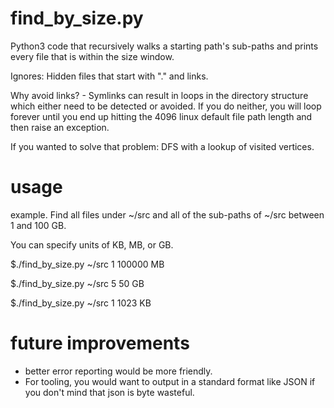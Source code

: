 # find_by_size.py
Python3 code that recursively walks a starting path's sub-paths and prints every file that is within the size window.

Ignores:  Hidden files that start with "." and links.

Why avoid links? - Symlinks can result in loops in the directory structure which either need to be detected
or avoided.  If you do neither, you will loop forever until you end up hitting the 4096 linux default file path length and then raise an exception.

If you wanted to solve that problem:  DFS with a lookup of visited vertices.

# usage
example.  Find all files under ~/src and all of the sub-paths of ~/src between 1 and 100 GB.

You can specify units of KB, MB, or GB.

$./find_by_size.py ~/src 1 100000 MB

$./find_by_size.py ~/src 5 50 GB

$./find_by_size.py ~/src 1 1023 KB

# future improvements
* better error reporting would be more friendly.
* For tooling, you would want to output in a standard format like JSON if you
don't mind that json is byte wasteful.
